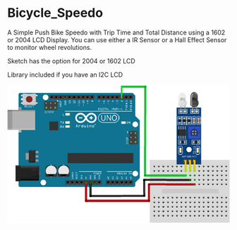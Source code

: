 # Bicycle_Speedo
A Simple Push Bike Speedo with Trip Time and Total Distance using a 1602 or 2004 LCD Display.
You can use either a IR Sensor or a Hall Effect Sensor to monitor wheel revolutions.

Sketch has the option for 2004 or 1602 LCD

Library included if you have an I2C LCD 

![Wiring Guide](https://github.com/macca448/Bicycle_Speedo/blob/main/speedo.png)
